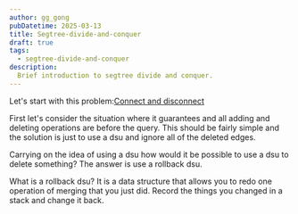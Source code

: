 ```yaml
---
author: gg_gong
pubDatetime: 2025-03-13
title: Segtree-divide-and-conquer
draft: true
tags:
  - segtree-divide-and-conquer
description:
  Brief introduction to segtree divide and conquer.
---
```


Let's start with this problem:[Connect and disconnect](https://codeforces.com/gym/100551/problem/A)

First let's consider the situation where it guarantees and all adding and deleting operations are before the query. This should be fairly simple and the solution is just to use a dsu and ignore all of the deleted edges.

Carrying on the idea of using a dsu how would it be possible to use a dsu to delete something? The answer is use a rollback dsu.

What is a rollback dsu? It is a data structure that allows you to redo one operation of merging that you just did. Record the things you changed in a stack and change it back.







